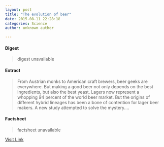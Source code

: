 ```yaml
---
layout: post
title: "The evolution of beer"
date: 2015-08-11 22:28:18
categories: Science
author: unknown author

---
```



#### Digest
>digest unavailable

#### Extract
>From Austrian monks to American craft brewers, beer geeks are everywhere. But making a good beer not only depends on the best ingredients, but also the best yeast. Lagers now represent a whopping 94 percent of the world beer market. But the origins of different hybrid lineages has been a bone of contention for lager beer makers. A new study attempted to solve the mystery....

#### Factsheet
>factsheet unavailable

[Visit Link](http://www.sciencedaily.com/releases/2015/08/150811182818.htm)


